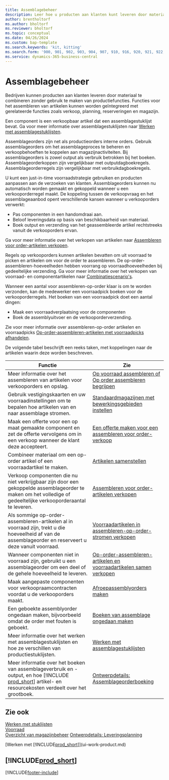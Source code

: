 ```yaml
---
title: Assemblagebeheer
description: Leer hoe u producten aan klanten kunt leveren door materiaal in eenvoudige processen te combineren zonder gebruik te maken van productiefuncties.
author: brentholtorf
ms.author: bholtorf
ms.reviewer: bholtorf
ms.topic: conceptual
ms.date: 04/26/2024
ms.custom: bap-template
ms.search.keywords: 'kit, kitting'
ms.search.form: '900, 901, 902, 903, 904, 907, 910, 916, 920, 921, 922, 923, 940, 941, 942, 930, 931, 932, 914, 915, 905'
ms.service: dynamics-365-business-central
---
```

# <a name="assembly-management"></a>Assemblagebeheer

Bedrijven kunnen producten aan klanten leveren door materiaal te combineren zonder gebruik te maken van productiefuncties. Functies voor het assembleren van artikelen kunnen worden geïntegreerd met gerelateerde functies zoals verkoop, planning, reserveringen en magazijn.  

Een component is een verkoopbaar artikel dat een assemblagestuklijst bevat. Ga voor meer informatie over assemblagestuklijsten naar [Werken met assemblagestuklijsten](assembly-how-work-assembly-boms.md).

Assemblageorders zijn net als productieorders interne orders. Gebruik assemblageorders om het assemblageproces te beheren en verkoopbehoeften te koppelen aan magazijnactiviteiten. Bij assemblageorders is zowel output als verbruik betrokken bij het boeken. Assemblageorderkoppen zijn vergelijkbaar met outputdagboekregels. Assemblageorderregels zijn vergelijkbaar met verbruikdagboekregels.  

U kunt een just-in-time voorraadstrategie gebruiken en producten aanpassen aan de verzoeken van klanten. Assemblageorders kunnen nu automatisch worden gemaakt en gekoppeld wanneer u een verkooporderregel maakt. De koppeling tussen de verkoopvraag en het assemblageaanbod opent verschillende kansen wanneer u verkooporders verwerkt:

* Pas componenten in een handomdraai aan.
* Beloof leveringsdata op basis van beschikbaarheid van materiaal.
* Boek output en verzending van het geassembleerde artikel rechtstreeks vanuit de verkooporders ervan.

Ga voor meer informatie over het verkopen van artikelen naar [Assembleren voor order-artikelen verkopen](assembly-how-to-sell-items-assembled-to-order.md).  

Regels op verkooporders kunnen artikelen bevatten om uit voorraad te picken en artikelen om voor de order te assembleren. De op-order-assembleren-hoeveelheden hebben voorrang op voorraadhoeveelheden bij gedeeltelijke verzending. Ga voor meer informatie over het verkopen van voorraad- en componentartikelen naar [Combinatiescenario's](assembly-assemble-to-order-or-assemble-to-stock.md#combination-scenarios).  

Wanneer een aantal voor assembleren-op-order klaar is om te worden verzonden, kan de medewerker een voorraadpick boeken voor de verkooporderregels. Het boeken van een voorraadpick doet een aantal dingen:

* Maak een voorraadverplaatsing voor de componenten
* Boek de assemblyuitvoer en de verkooporderverzending.

Zie voor meer informatie over assembleren-op-order artikelen en voorraadpicks [Op-order-assembleren-artikelen met voorraadpicks afhandelen](warehouse-how-to-pick-items-with-inventory-picks.md#handling-assemble-to-order-items-with-inventory-picks).

De volgende tabel beschrijft een reeks taken, met koppelingen naar de artikelen waarin deze worden beschreven.

|**Functie**|**Zie**|  
|------------|-------------|  
|Meer informatie over het assembleren van artikelen voor verkooporders en opslag.|[Op voorraad assembleren of Op order assembleren begrijpen](assembly-assemble-to-order-or-assemble-to-stock.md)|
|Gebruik vestigingskaarten en uw voorraadinstellingen om te bepalen hoe artikelen van en naar assemblage stromen.|[Standaardmagazijnen met bewerkingsgebieden instellen](warehouse-how-to-set-up-basic-warehouses-with-operations-areas.md)|
|Maak een offerte voor een op maat gemaakte component en zet de offerte vervolgens om in een verkoop wanneer de klant deze accepteert.|[Een offerte maken voor een assembleren voor order-verkoop](assembly-how-to-quote-an-assemble-to-order-sale.md)|
|Combineer materiaal om een op-order artikel of een voorraadartikel te maken.|[Artikelen samenstellen](assembly-how-to-assemble-items.md)|  
|Verkoop componenten die nu niet verkrijgbaar zijn door een gekoppelde assemblageorder te maken om het volledige of gedeeltelijke verkooporderaantal te leveren.|[Assembleren voor order-artikelen verkopen](assembly-how-to-sell-items-assembled-to-order.md)|
|Als sommige op-order-assembleren-artikelen al in voorraad zijn, trekt u die hoeveelheid af van de assemblageorder en reserveert u deze vanuit voorraad.|[Voorraadartikelen in assembleren-op-order-stromen verkopen](assembly-how-to-sell-inventory-items-in-assemble-to-order-flows.md)|  
|Wanneer componenten niet in voorraad zijn, gebruikt u een assemblageorder om een deel of de gehele hoeveelheid te leveren.|[Op-order-assembleren-artikelen en voorraadartikelen samen verkopen](assembly-how-to-sell-assemble-to-order-items-and-inventory-items-together.md)|
|Maak aangepaste componenten voor verkoopraamcontracten voordat u de verkooporders maakt.|[Afroepassemblyorders maken](assembly-how-to-create-blanket-assembly-orders.md)|
|Een geboekte assemblyorder ongedaan maken, bijvoorbeeld omdat de order met fouten is geboekt.|[Boeken van assemblage ongedaan maken](assembly-how-to-undo-assembly-posting.md)|
|Meer informatie over het werken met assemblagestuklijsten en hoe ze verschillen van productiestuklijsten.|[Werken met assemblagestuklijsten](assembly-how-work-assembly-boms.md)|
|Meer informatie over het boeken van assemblageverbruik en -output, en hoe [!INCLUDE [prod_short](includes/prod_short.md)] artikel- en resourcekosten verdeelt over het grootboek.|[Ontwerpdetails: Assemblageorderboeking](design-details-assembly-order-posting.md)|  

## <a name="see-also"></a>Zie ook

[Werken met stuklijsten](inventory-how-work-BOMs.md)  
[Voorraad](inventory-manage-inventory.md)  
[Overzicht van magazijnbeheer](design-details-warehouse-management.md)
[Ontwerpdetails: Leveringsplanning](design-details-supply-planning.md)  
<!-- [Walkthrough: Planning Supplies Manually](walkthrough-planning-supplies-manually.md)   -->
<!-- [Walkthrough: Selling, Assembling, and Shipping Kits](walkthrough-selling-assembling-and-shipping-kits.md)   -->
[Werken met [!INCLUDE[prod_short](includes/prod_short.md)]](ui-work-product.md)  

## [!INCLUDE[prod_short](includes/free_trial_md.md)]  

[!INCLUDE[footer-include](includes/footer-banner.md)]

